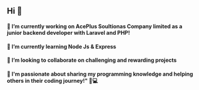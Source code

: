 ## Hi 👋
#### 🔭 I’m currently working on AcePlus Soultionas Company limited as a junior backend developer with  Laravel and PHP!
#### 🌱 I’m currently learning Node Js & Express
#### 👯 I’m looking to collaborate on challenging and rewarding projects
#### 🚀 I'm passionate about sharing my programming knowledge and helping others in their coding journey!" 🌱💻
